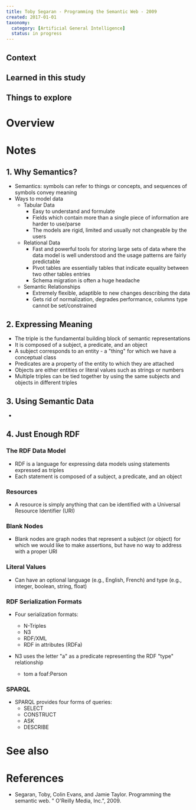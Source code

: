 ```yaml
---
title: Toby Segaran - Programming the Semantic Web - 2009
created: 2017-01-01
taxonomy:
  category: [Artificial General Intelligence]
  status: in progress
---
```


## Context

## Learned in this study

## Things to explore

# Overview

# Notes
## 1. Why Semantics?
* Semantics: symbols can refer to things or concepts, and sequences of symbols convey meaning
* Ways to model data
	* Tabular Data
		* Easy to understand and formulate
		* Fields which contain more than a single piece of information are harder to use/parse
		* The models are rigid, limited and usually not changeable by the users
	* Relational Data
		* Fast and powerful tools for storing large sets of data where the data model is well understood and the usage patterns are fairly predictable
		* Pivot tables are essentially tables that indicate equality between two other tables entries
		* Schema migration is often a huge headache
	* Semantic Relationships
		* Extremely flexible, adaptible to new changes describing the data
		* Gets rid of normalization, degrades performance, columns type cannot be set/constrained

## 2. Expressing Meaning
* The triple is the fundamental building block of semantic representations
* It is composed of a subject, a predicate, and an object
* A subject corresponds to an entity - a "thing" for which we have a conceptual class
* Predicates are a property of the entity to which they are attached
* Objects are either entities or literal values such as strings or numbers
* Multiple triples can be tied together by using the same subjects and objects in different triples

## 3. Using Semantic Data
-

## 4. Just Enough RDF
### The RDF Data Model
* RDF is a language for expressing data models using statements expressed as triples
* Each statement is composed of a subject, a predicate, and an object

### Resources
* A resource is simply anything that can be identified with a Universal Resource Identifier (URI)

### Blank Nodes
* Blank nodes are graph nodes that represent a subject (or object) for which we would like to make assertions, but have no way to address with a proper URI

### Literal Values
* Can have an optional language (e.g., English, French) and type (e.g., integer, boolean, string, float)

### RDF Serialization Formats
* Four serialization formats:
	* N-Triples
	* N3
	* RDF/XML
	* RDF in attributes (RDFa)

* N3 uses the letter "a" as a predicate representing the RDF "type" relationship
	* tom a foaf:Person

### SPARQL
* SPARQL provides four forms of queries:
	* SELECT
	* CONSTRUCT
	* ASK
	* DESCRIBE

# See also

# References
* Segaran, Toby, Colin Evans, and Jamie Taylor. Programming the semantic web. " O'Reilly Media, Inc.", 2009.
